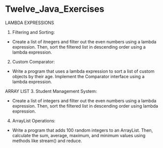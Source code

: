 # Twelve_Java_Exercises

LAMBDA EXPRESSIONS
1. Filtering and Sorting:
  - Create a list of itnegers and filter out the even numbers using a lambda expression. Then, sort the filtered list in descending order using a lambda expression.
   
2. Custom Comparator:
  - Write a program that uses a lambda expression to sort a list of custom objects by their age. Implement the Comparator interface using a lambda expression.  

ARRAY LIST
3. Student Management System:
  - Create a list of integers and filter out the even numbers using a lambda expression. Then, sort the filtered list in descending order using lambda expression.

4. ArrayList Operations:
  - Write a program that adds 100 random integers to an ArrayList. Then, calculate the sum, average, maximum, and minimum values using methods like stream() and reduce.
